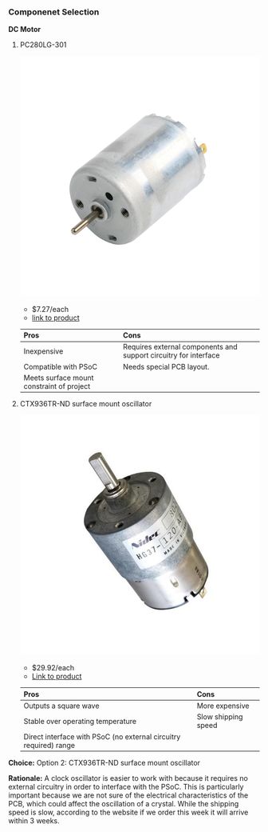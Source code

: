 
### Componenet Selection

**DC Motor**

1. PC280LG-301

    ![](MFG_PC280LG-301.jpg)

    * $7.27/each
    * [link to product](https://www.digikey.com/en/products/detail/johnson-motor/PC280LG-301/12719595?s=N4IgTCBcDaIAoGEwA4AMAZA4gWgMyoEYQBdAXyA)

    | Pros                                      | Cons                                                             |
    | ----------------------------------------- | ---------------------------------------------------------------- |
    | Inexpensive                               | Requires external components and support circuitry for interface |
    | Compatible with PSoC                      | Needs special PCB layout.                                        |
    | Meets surface mount constraint of project |

1. CTX936TR-ND surface mount oscillator

    ![](D.jpg)

    * $29.92/each
    * [Link to product](https://www.digikey.com/en/products/detail/nidec-components-corporation/HG37-120-AA-00/14553405?gclsrc=aw.ds&gad_source=1&gad_campaignid=20243136172&gbraid=0AAAAADrbLljBQunprEOtznelsRLs-J4uH&gclid=CjwKCAjwmNLHBhA4EiwA3ts3mSe77BaK-WFdIAoTd1RI54J1lqSxFic8uShvaWAAsPBEAm5zt6otORoC6HsQAvD_BwE)

    | Pros                                                              | Cons                |
    | ----------------------------------------------------------------- | ------------------- |
    | Outputs a square wave                                             | More expensive      |
    | Stable over operating temperature                                 | Slow shipping speed |
    | Direct interface with PSoC (no external circuitry required) range |

**Choice:** Option 2: CTX936TR-ND surface mount oscillator

**Rationale:** A clock oscillator is easier to work with because it requires no external circuitry in order to interface with the PSoC. This is particularly important because we are not sure of the electrical characteristics of the PCB, which could affect the oscillation of a crystal. While the shipping speed is slow, according to the website if we order this week it will arrive within 3 weeks.
